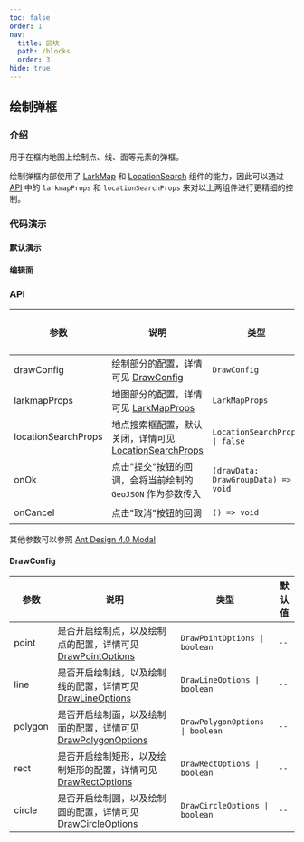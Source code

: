 ```yaml
---
toc: false
order: 1
nav:
  title: 区块
  path: /blocks
  order: 3
hide: true
---
```


## 绘制弹框

### 介绍

用于在框内地图上绘制点、线、面等元素的弹框。

绘制弹框内部使用了 [LarkMap](/components/lark-map) 和 [LocationSearch](/components/location-search) 组件的能力，因此可以通过 [API](#api) 中的 `larkmapProps` 和 `locationSearchProps` 来对以上两组件进行更精细的控制。

### 代码演示

#### 默认演示

<code src="./draw-modal/default.tsx"></code>

#### 编辑面

<code src="./draw-modal/edit.tsx"></code>

### API

| 参数 | 说明 | 类型 | 默认值 |
| --- | --- | --- | --- |
| drawConfig | 绘制部分的配置，详情可见 [DrawConfig](#drawconfig) | `DrawConfig` | `--` |
| larkmapProps | 地图部分的配置，详情可见 [LarkMapProps](/components/lark-map#api) | `LarkMapProps` | `--` |
| locationSearchProps | 地点搜索框配置，默认关闭，详情可见 [LocationSearchProps](/components/location-search#api) | `LocationSearchProps \| false` | `--` |
| onOk | 点击"提交"按钮的回调，会将当前绘制的 `GeoJSON` 作为参数传入 | `(drawData: DrawGroupData) => void` | `--` |
| onCancel | 点击"取消"按钮的回调 | `() => void` | `--` |

其他参数可以参照 [Ant Design 4.0 Modal](https://4x-ant-design.antgroup.com/components/modal-cn/#API)

#### DrawConfig

| 参数 | 说明 | 类型 | 默认值 |
| --- | --- | --- | --- |
| point | 是否开启绘制点，以及绘制点的配置，详情可见 [DrawPointOptions](https://l7draw.antv.vision/docs/draw/point#%E9%85%8D%E7%BD%AE) | `DrawPointOptions \| boolean` | `--` |
| line | 是否开启绘制线，以及绘制线的配置，详情可见 [DrawLineOptions](https://l7draw.antv.vision/docs/draw/line#%E9%85%8D%E7%BD%AE) | `DrawLineOptions \| boolean` | `--` |
| polygon | 是否开启绘制面，以及绘制面的配置，详情可见 [DrawPolygonOptions](https://l7draw.antv.vision/docs/draw/polygon#%E9%85%8D%E7%BD%AE) | `DrawPolygonOptions \| boolean` | `--` |
| rect | 是否开启绘制矩形，以及绘制矩形的配置，详情可见 [DrawRectOptions](https://l7draw.antv.vision/docs/draw/rect#%E9%85%8D%E7%BD%AE) | `DrawRectOptions \| boolean` | `--` |
| circle | 是否开启绘制圆，以及绘制圆的配置，详情可见 [DrawCircleOptions](https://l7draw.antv.vision/docs/draw/circle#%E9%85%8D%E7%BD%AE) | `DrawCircleOptions \| boolean` | `--` |
